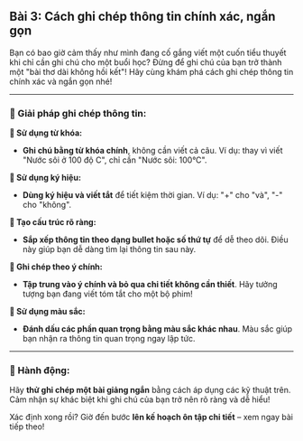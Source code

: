 ## Bài 3: Cách ghi chép thông tin chính xác, ngắn gọn

Bạn có bao giờ cảm thấy như mình đang cố gắng viết một cuốn tiểu thuyết khi chỉ cần ghi chú cho một buổi học? Đừng để ghi chú của bạn trở thành một "bài thơ dài không hồi kết"! Hãy cùng khám phá cách ghi chép thông tin chính xác và ngắn gọn nhé!

---

### 📌 Giải pháp ghi chép thông tin:

**🔹 Sử dụng từ khóa:**
- **Ghi chú bằng từ khóa chính**, không cần viết cả câu. Ví dụ: thay vì viết "Nước sôi ở 100 độ C", chỉ cần "Nước sôi: 100°C".

**🔹 Sử dụng ký hiệu:**
- **Dùng ký hiệu và viết tắt** để tiết kiệm thời gian. Ví dụ: "+" cho "và", "-" cho "không".

**🔹 Tạo cấu trúc rõ ràng:**
- **Sắp xếp thông tin theo dạng bullet hoặc số thứ tự** để dễ theo dõi. Điều này giúp bạn dễ dàng tìm lại thông tin sau này.

**🔹 Ghi chép theo ý chính:**
- **Tập trung vào ý chính và bỏ qua chi tiết không cần thiết**. Hãy tưởng tượng bạn đang viết tóm tắt cho một bộ phim!

**🔹 Sử dụng màu sắc:**
- **Đánh dấu các phần quan trọng bằng màu sắc khác nhau**. Màu sắc giúp bạn nhận ra thông tin quan trọng ngay lập tức.

---

### 🚀 Hành động:

Hãy **thử ghi chép một bài giảng ngắn** bằng cách áp dụng các kỹ thuật trên. Cảm nhận sự khác biệt khi ghi chú của bạn trở nên rõ ràng và dễ hiểu!

Xác định xong rồi? Giờ đến bước **lên kế hoạch ôn tập chi tiết** – xem ngay bài tiếp theo!